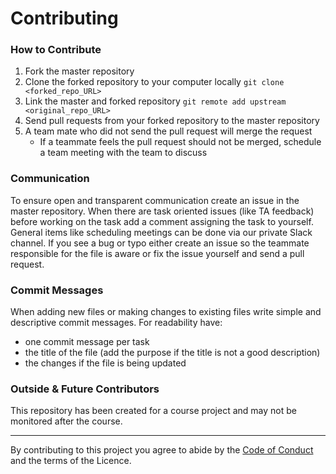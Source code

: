 # Contributing

### How to Contribute
1. Fork the master repository
2. Clone the forked repository to your computer locally `git clone <forked_repo_URL>`
3. Link the master and forked repository `git remote add upstream <original_repo_URL>`
4. Send pull requests from your forked repository to the master repository
5. A team mate who did not send the pull request will merge the request
    - If a teammate feels the pull request should not be merged, schedule a team meeting with the team to discuss

### Communication
To ensure open and transparent communication create an issue in the master repository. When there are task oriented issues (like TA feedback) before working on the task add a comment assigning the task to yourself.
General items like scheduling meetings can be done via our private Slack channel. If you see a bug or typo either create an issue so the teammate responsible for the file is aware or fix the issue yourself and send a pull request.

### Commit Messages
When adding new files or making changes to existing files write simple and descriptive commit messages. For readability have:
- one commit message per task
- the title of the file (add the purpose if the title is not a good description)
- the changes if the file is being updated

### Outside & Future Contributors
This repository has been created for a course project and may not be monitored after the course.

------

By contributing to this project you agree to abide by the [Code of Conduct](https://github.com/UBC-MDS/DSCI524KMediansR/blob/master/CONDUCT.md) and the terms of the Licence.
